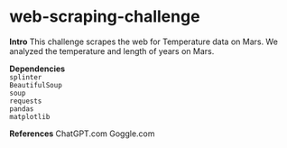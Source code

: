# web-scraping-challenge

**Intro**
This challenge scrapes the web for Temperature data on Mars. We analyzed the temperature and length of years on Mars.

**Dependencies** <br>
`splinter` <br>
`BeautifulSoup` <br>
`soup` <br>
`requests` <br>
`pandas` <br>
`matplotlib` <br>

**References**
ChatGPT.com
Goggle.com
